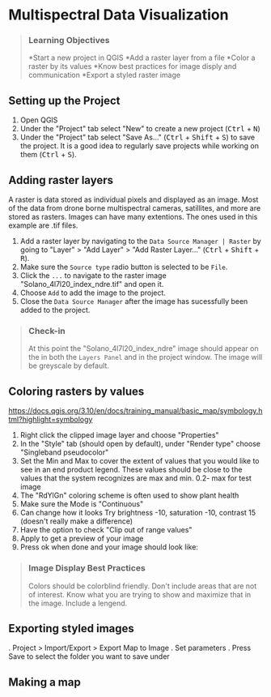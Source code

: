 # Multispectral Data Visualization

> ### Learning Objectives
>
> *Start a new project in QGIS
> *Add a raster layer from a file
> *Color a raster by its values
> *Know best practices for image disply and communication
> *Export a styled raster image

## Setting up the Project

1. Open QGIS
2. Under the "Project" tab select "New" to create a new project (<kbd>Ctrl</kbd> + <kbd>N</kbd>)
3. Under the "Project" tab select "Save As..." (<kbd>Ctrl</kbd> + <kbd>Shift</kbd> + <kbd>S</kbd>) to save the project. It is a good idea to regularly save projects while working on them (<kbd>Ctrl</kbd> + <kbd>S</kbd>).

## Adding raster layers

A raster is data stored as individual pixels and displayed as an image. Most of the data from drone borne multispectral cameras, satillites, and more are stored as rasters. Images can have many extentions. The ones used in this example are .tif files. 

1. Add a raster layer by navigating to the `Data Source Manager | Raster` by going to "Layer" > "Add Layer" > "Add Raster Layer..." (<kbd>Ctrl</kbd> + <kbd>Shift</kbd> + <kbd>R</kbd>).
2. Make sure the `Source type` radio button is selected to be `File`.
3. Click the `...` to navigate to the raster image "Solano_4l7l20_index_ndre.tif" and open it. 
4. Choose `Add` to add the image to the project.
5. Close the `Data Source Manager` after the image has sucessfully been added to the project. 

> ### Check-in
>
> At this point the "Solano_4l7l20_index_ndre" image should appear on the in both the `Layers Panel` and in the project window. The image will be greyscale by default. 

## Coloring rasters by values
https://docs.qgis.org/3.10/en/docs/training_manual/basic_map/symbology.html?highlight=symbology

1.	Right click the clipped image layer and choose "Properties"
2.	In the "Style" tab (should open by default), under "Render type" choose "Singleband pseudocolor"
13.	Set the Min and Max to cover the extent of values that you would like to see in an end product legend. These values should be close to the values that the system recognizes are max and min.
0.2- max for test image
14.	The "RdYlGn" coloring scheme is often used to show plant health
15.	Make sure the Mode is "Continuous"
16.	Can change how it looks 
Try brightness -10, saturation -10, contrast 15 (doesn't really make a difference)
17.	Have the option to check "Clip out of range values"
18.	Apply to get a preview of your image
19.	Press ok when done and your image should look like:

> ### Image Display Best Practices 
>
> Colors should be colorblind friendly. Don't include areas that are not of interest. Know what you are trying to show and maximize that in the image. Include a lengend. 

## Exporting styled images

.	Project > Import/Export > Export Map to Image
.	Set parameters
.	Press Save to select the folder you want to save under

## Making a map 
